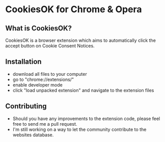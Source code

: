 # CookiesOK for Chrome &amp; Opera

## What is CookiesOK?
CookiesOK is a browser extension which aims to automatically click the accept button on Cookie Consent Notices.

## Installation
- download all files to your computer
- go to "chrome://extensions/"
- enable developer mode
- click "load unpacked extension" and navigate to the extension files

## Contributing
- Should you have any improvements to the extension code, please feel free to send me a pull request.
- I'm still working on a way to let the community contribute to the websites database.
